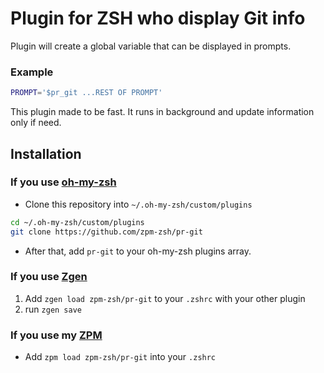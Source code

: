 # Plugin for ZSH who display Git info

Plugin will create a global variable that can be displayed in prompts. 

### Example

```sh
PROMPT='$pr_git ...REST OF PROMPT'
```

This plugin made to be fast. It runs in background and update information only if need.

## Installation

### If you use [oh-my-zsh](https://github.com/robbyrussell/oh-my-zsh)

* Clone this repository into `~/.oh-my-zsh/custom/plugins`
```sh
cd ~/.oh-my-zsh/custom/plugins
git clone https://github.com/zpm-zsh/pr-git
```
* After that, add `pr-git` to your oh-my-zsh plugins array.

### If you use [Zgen](https://github.com/tarjoilija/zgen)

1. Add `zgen load zpm-zsh/pr-git` to your `.zshrc` with your other plugin
2. run `zgen save`

### If you use my [ZPM](https://github.com/zpm-zsh/zpm)

* Add `zpm load zpm-zsh/pr-git` into your `.zshrc`
